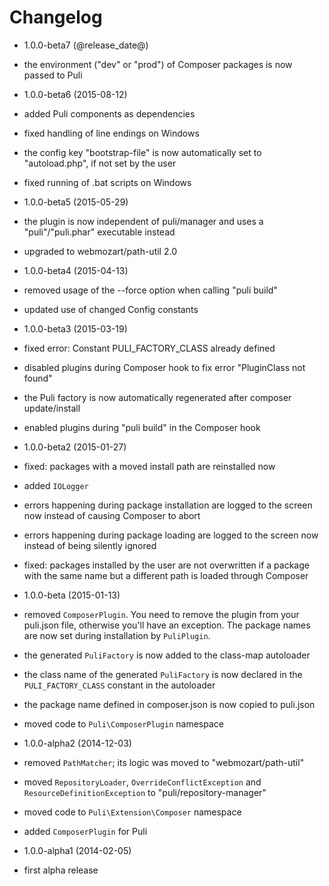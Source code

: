 Changelog
=========

* 1.0.0-beta7 (@release_date@)

 * the environment ("dev" or "prod") of Composer packages is now passed to Puli

* 1.0.0-beta6 (2015-08-12)

 * added Puli components as dependencies
 * fixed handling of line endings on Windows
 * the config key "bootstrap-file" is now automatically set to "autoload.php",
   if not set by the user
 * fixed running of .bat scripts on Windows

* 1.0.0-beta5 (2015-05-29)

 * the plugin is now independent of puli/manager and uses a "puli"/"puli.phar"
   executable instead
 * upgraded to webmozart/path-util 2.0

* 1.0.0-beta4 (2015-04-13)

 * removed usage of the --force option when calling "puli build"
 * updated use of changed Config constants

* 1.0.0-beta3 (2015-03-19)

 * fixed error: Constant PULI_FACTORY_CLASS already defined
 * disabled plugins during Composer hook to fix error "PluginClass not found"
 * the Puli factory is now automatically regenerated after composer update/install
 * enabled plugins during "puli build" in the Composer hook

* 1.0.0-beta2 (2015-01-27)

 * fixed: packages with a moved install path are reinstalled now
 * added `IOLogger`
 * errors happening during package installation are logged to the screen now 
   instead of causing Composer to abort
 * errors happening during package loading are logged to the screen now instead
   of being silently ignored
 * fixed: packages installed by the user are not overwritten if a package with
   the same name but a different path is loaded through Composer

* 1.0.0-beta (2015-01-13)

 * removed `ComposerPlugin`. You need to remove the plugin from your puli.json
   file, otherwise you'll have an exception. The package names are now set
   during installation by `PuliPlugin`.
 * the generated `PuliFactory` is now added to the class-map autoloader
 * the class name of the generated `PuliFactory` is now declared in the
   `PULI_FACTORY_CLASS` constant in the autoloader
 * the package name defined in composer.json is now copied to puli.json
 * moved code to `Puli\ComposerPlugin` namespace

* 1.0.0-alpha2 (2014-12-03)

 * removed `PathMatcher`; its logic was moved to "webmozart/path-util"
 * moved `RepositoryLoader`, `OverrideConflictException` and 
   `ResourceDefinitionException` to "puli/repository-manager"
 * moved code to `Puli\Extension\Composer` namespace
 * added `ComposerPlugin` for Puli

* 1.0.0-alpha1 (2014-02-05)

 * first alpha release
